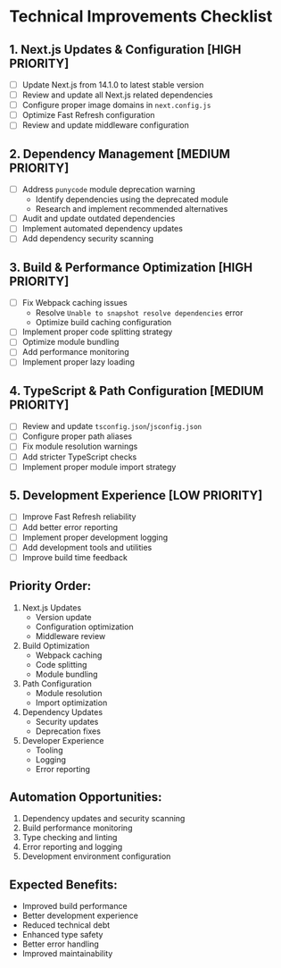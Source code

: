 # Technical Improvements Checklist

## 1. Next.js Updates & Configuration [HIGH PRIORITY]
- [ ] Update Next.js from 14.1.0 to latest stable version
- [ ] Review and update all Next.js related dependencies
- [ ] Configure proper image domains in `next.config.js`
- [ ] Optimize Fast Refresh configuration
- [ ] Review and update middleware configuration

## 2. Dependency Management [MEDIUM PRIORITY]
- [ ] Address `punycode` module deprecation warning
  - Identify dependencies using the deprecated module
  - Research and implement recommended alternatives
- [ ] Audit and update outdated dependencies
- [ ] Implement automated dependency updates
- [ ] Add dependency security scanning

## 3. Build & Performance Optimization [HIGH PRIORITY]
- [ ] Fix Webpack caching issues
  - Resolve `Unable to snapshot resolve dependencies` error
  - Optimize build caching configuration
- [ ] Implement proper code splitting strategy
- [ ] Optimize module bundling
- [ ] Add performance monitoring
- [ ] Implement proper lazy loading

## 4. TypeScript & Path Configuration [MEDIUM PRIORITY]
- [ ] Review and update `tsconfig.json`/`jsconfig.json`
- [ ] Configure proper path aliases
- [ ] Fix module resolution warnings
- [ ] Add stricter TypeScript checks
- [ ] Implement proper module import strategy

## 5. Development Experience [LOW PRIORITY]
- [ ] Improve Fast Refresh reliability
- [ ] Add better error reporting
- [ ] Implement proper development logging
- [ ] Add development tools and utilities
- [ ] Improve build time feedback

## Priority Order:
1. Next.js Updates
   - Version update
   - Configuration optimization
   - Middleware review
2. Build Optimization
   - Webpack caching
   - Code splitting
   - Module bundling
3. Path Configuration
   - Module resolution
   - Import optimization
4. Dependency Updates
   - Security updates
   - Deprecation fixes
5. Developer Experience
   - Tooling
   - Logging
   - Error reporting

## Automation Opportunities:
1. Dependency updates and security scanning
2. Build performance monitoring
3. Type checking and linting
4. Error reporting and logging
5. Development environment configuration

## Expected Benefits:
- Improved build performance
- Better development experience
- Reduced technical debt
- Enhanced type safety
- Better error handling
- Improved maintainability 